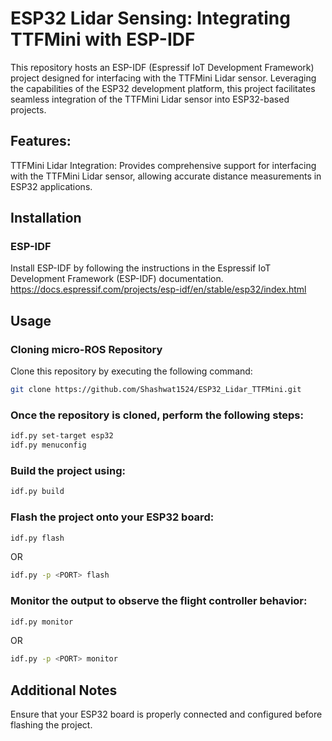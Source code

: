 # ESP32 Lidar Sensing: Integrating TTFMini with ESP-IDF
This repository hosts an ESP-IDF (Espressif IoT Development Framework) project designed for interfacing with the TTFMini Lidar sensor. Leveraging the capabilities of the ESP32 development platform, this project facilitates seamless integration of the TTFMini Lidar sensor into ESP32-based projects.

## Features:
TTFMini Lidar Integration: Provides comprehensive support for interfacing with the TTFMini Lidar sensor, allowing accurate distance measurements in ESP32 applications.

## Installation
### ESP-IDF
Install ESP-IDF by following the instructions in the Espressif IoT Development Framework (ESP-IDF) documentation.
https://docs.espressif.com/projects/esp-idf/en/stable/esp32/index.html 

## Usage

### Cloning micro-ROS Repository

Clone this repository by executing the following command:
```bash
git clone https://github.com/Shashwat1524/ESP32_Lidar_TTFMini.git 
```

### Once the repository is cloned, perform the following steps:

```bash
idf.py set-target esp32
idf.py menuconfig
```

### Build the project using:
```bash
idf.py build
```
### Flash the project onto your ESP32 board:
```bash
idf.py flash
```
OR
```bash
idf.py -p <PORT> flash 
```
### Monitor the output to observe the flight controller behavior:
```bash
idf.py monitor
```
OR
```bash
idf.py -p <PORT> monitor 
```
## Additional Notes
Ensure that your ESP32 board is properly connected and configured before flashing the project.
